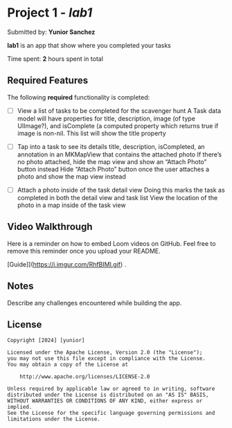 # Project 1 - *lab1*

Submitted by: **Yunior Sanchez**

**lab1** is an app that show where you completed your tasks 

Time spent: **2** hours spent in total

## Required Features

The following **required** functionality is completed:

- [ ] View a list of tasks to be completed for the scavenger hunt
A Task data model will have properties for title, description, image (of type UIImage?), and isComplete (a computed property which returns true if image is non-nil.
This list will show the title property

- [ ] Tap into a task to see its details
title, description, isCompleted, an annotation in an MKMapView that contains the attached photo
If there’s no photo attached, hide the map view and show an “Attach Photo” button instead
Hide “Attach Photo” button once the user attaches a photo and show the map view instead

- [ ] Attach a photo inside of the task detail view
Doing this marks the task as completed in both the detail view and task list
View the location of the photo in a map inside of the task view



## Video Walkthrough

Here is a reminder on how to embed Loom videos on GitHub. Feel free to remove this reminder once you upload your README. 

[Guide]](https://i.imgur.com/RhfBIMl.gif) .

## Notes

Describe any challenges encountered while building the app.

## License

    Copyright [2024] [yunior]

    Licensed under the Apache License, Version 2.0 (the "License");
    you may not use this file except in compliance with the License.
    You may obtain a copy of the License at

        http://www.apache.org/licenses/LICENSE-2.0

    Unless required by applicable law or agreed to in writing, software
    distributed under the License is distributed on an "AS IS" BASIS,
    WITHOUT WARRANTIES OR CONDITIONS OF ANY KIND, either express or implied.
    See the License for the specific language governing permissions and
    limitations under the License.
